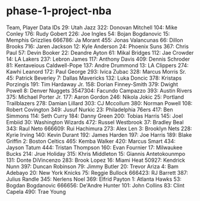 # phase-1-project-nba
Team, Player Data IDs
    29: Utah Jazz
        322: Donovan Mitchell
        104: Mike Conley
        176: Rudy Gobert
        226: Joe Ingles
        54: Bojan Bogdanovic
    15: Memphis Grizzlies
        666786: Ja Morant
        455: Jonas Valancunas
        66: Dillon Brooks
        716: Jaren Jackson
        12: Kyle Anderson
    24: Phoenix Suns
        367: Chris Paul
        57: Devin Booker
        22: Deandre Ayton
        61: Mikal Bridges
        112: Jae Crowder
    14: LA Lakers
        237: Lebron James
        117: Anthony Davis
        409: Dennis Schroder
        81: Kentaveious Caldwell-Pope
        137: Andre Drummond
    13: LA Clippers
        274: Kawhi Leanord
        172: Paul George
        293: Ivica Zubac
        328: Marcus Morris Sr.
        45: Patrick Beverley
    7: Dallas Mavericks
        132: Luka Doncic
        378: Kristaps Porzingis
        191: Tim Hardaway Jr.
        158: Dorian Finney-Smith
        379: Dwight Powell
    8: Denver Nuggets
        3547304: Facundo Campazzo
        393: Austin Rivers
        375: Michael Porter Jr.
        177: Aaron Gordon
        246: Nikola Jokic
    25: Portland Trailblazers
        278: Damian Lillard
        303: CJ Mccollum
        380: Norman Powell
        108: Robert Covington
        349: Jusuf Nurkic
    23: Philadelphia 76ers
        417: Ben Simmons
        114: Seth Curry
        184: Danny Green
        200: Tobias Harris
        145: Joel Embiid
    30: Washington Wizards
        472: Russel Westbrook
        37: Bradley Beal
        343: Raul Neto
        666609: Rui Hachimura
        273: Alex Len
    3: Brooklyn Nets
        228: Kyrie Irving
        140: Kevin Durant
        192: James Harden
        197: Joe Harris
        189: Blake Griffin
    2: Boston Celtics
        465: Kemba Walker
        420: Marcus Smart
        434: Jayson Tatum
        444: Tristan Thompson
        160: Evan Fournier
    17: Milwaukee Bucks
        214: Jrue Holiday
        315: Khris Middleton
        15: Giannis Antetokounmpo
        131: Donte DiVincenzo
        283: Brook Lopez
    16: Miami Heat
        50927: Kendrick Nunn
        397: Duncan Robinson
        79: Jimmy Butler
        20: Trevor Ariza
        4: Bam Adebayo
    20: New York Knicks
        75: Reggie Bullock
        666423: RJ Barrett
        387: Julius Randle
        345: Nerlens Noel
        369: Elfrid Payton
    1: Atlanta Hawks
        53: Bogdan Bogdanovic
        666656: De'Andre Hunter
        101: John Collins
        83: Clint Capela
        490: Trae Young